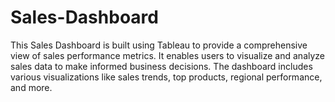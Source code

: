 # Sales-Dashboard
This Sales Dashboard is built using Tableau to provide a comprehensive view of sales performance metrics. It enables users to visualize and analyze sales data to make informed business decisions. The dashboard includes various visualizations like sales trends, top products, regional performance, and more.
